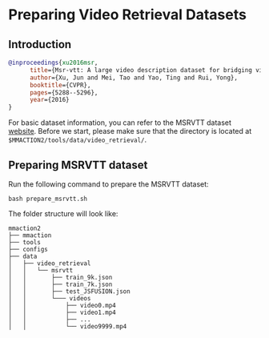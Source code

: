 # Preparing Video Retrieval Datasets

## Introduction

<!-- [DATASET] -->

```BibTeX
@inproceedings{xu2016msr,
      title={Msr-vtt: A large video description dataset for bridging video and language},
      author={Xu, Jun and Mei, Tao and Yao, Ting and Rui, Yong},
      booktitle={CVPR},
      pages={5288--5296},
      year={2016}
}
```

For basic dataset information, you can refer to the MSRVTT dataset [website](https://www.microsoft.com/en-us/research/publication/msr-vtt-a-large-video-description-dataset-for-bridging-video-and-language/).
Before we start, please make sure that the directory is located at `$MMACTION2/tools/data/video_retrieval/`.

## Preparing MSRVTT dataset

Run the following command to prepare the MSRVTT dataset:

```shell
bash prepare_msrvtt.sh
```

The folder structure will look like:

```
mmaction2
├── mmaction
├── tools
├── configs
├── data
│   ├── video_retrieval
│   │   └── msrvtt
│   │       ├── train_9k.json
│   │       ├── train_7k.json
│   │       ├── test_JSFUSION.json
│   │       └─── videos
│   │           ├── video0.mp4
│   │           ├── video1.mp4
│   │           ├── ...
│   │           └── video9999.mp4
```
